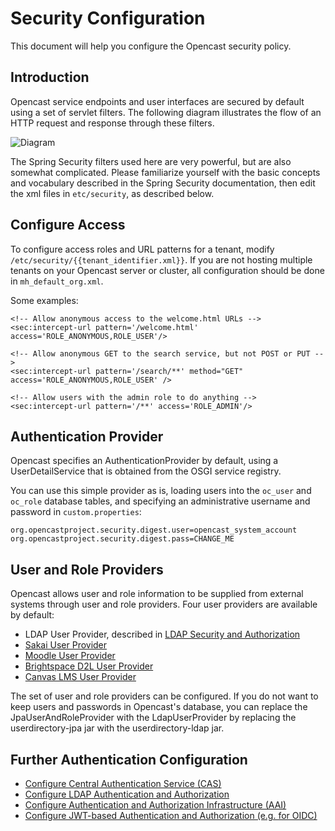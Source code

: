 Security Configuration
======================

This document will help you configure the Opencast security policy.

## Introduction

Opencast service endpoints and user interfaces are secured by default using a set of servlet filters. The following
diagram illustrates the flow of an HTTP request and response through these filters.

![Diagram](security1.png)

The Spring Security filters used here are very powerful, but are also somewhat complicated. Please familiarize yourself
with the basic concepts and vocabulary described in the Spring Security documentation, then edit the xml files in
`etc/security`, as described below.

## Configure Access

To configure access roles and URL patterns for a tenant, modify `/etc/security/{{tenant_identifier.xml}}`.  If you are
not hosting multiple tenants on your Opencast server or cluster, all configuration should be done in
`mh_default_org.xml`.

Some examples:

    <!-- Allow anonymous access to the welcome.html URLs -->
    <sec:intercept-url pattern='/welcome.html' access='ROLE_ANONYMOUS,ROLE_USER'/>

    <!-- Allow anonymous GET to the search service, but not POST or PUT -->
    <sec:intercept-url pattern='/search/**' method="GET" access='ROLE_ANONYMOUS,ROLE_USER' />

    <!-- Allow users with the admin role to do anything -->
    <sec:intercept-url pattern='/**' access='ROLE_ADMIN'/>

## Authentication Provider

Opencast specifies an AuthenticationProvider by default, using a UserDetailService that is obtained from the OSGI
service registry.

You can use this simple provider as is, loading users into the `oc_user` and `oc_role` database tables, and specifying
an administrative username and password in `custom.properties`:

    org.opencastproject.security.digest.user=opencast_system_account
    org.opencastproject.security.digest.pass=CHANGE_ME

## User and Role Providers

Opencast allows user and role information to be supplied from external systems through user and role providers.
Four user providers are available by default:

* LDAP User Provider, described in [LDAP Security and Authorization](security.ldap.md)
* [Sakai User Provider](security.user.sakai.md)
* [Moodle User Provider](security.user.moodle.md)
* [Brightspace D2L User Provider](security.user.brightspace.md)
* [Canvas LMS User Provider](security.user.canvas.md)

The set of user and role providers can be configured. If you do not want to keep users and passwords in Opencast's
database, you can replace the JpaUserAndRoleProvider with the LdapUserProvider by replacing the
userdirectory-jpa jar with the userdirectory-ldap jar.

## Further Authentication Configuration

* [Configure Central Authentication Service (CAS)](security.cas.md)
* [Configure LDAP Authentication and Authorization](security.ldap.md)
* [Configure Authentication and Authorization Infrastructure (AAI)](security.aai.md)
* [Configure JWT-based Authentication and Authorization (e.g. for OIDC)](security.jwt.md)
